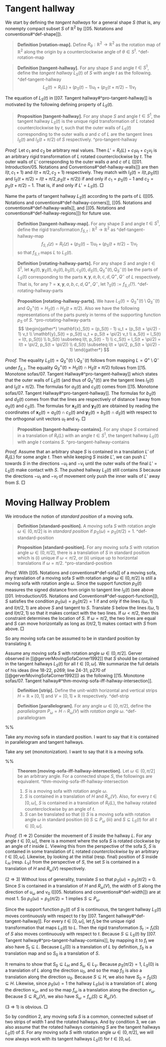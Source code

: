 # Tangent hallway

We start by defining the _tangent hallways_ for a general shape $S$ (that is, any nonempty compact subset $S$ of $\mathbb{R}^2$ by [[05. Notations and conventions#^def-shape]]).

> __Definition [rotation-map].__ Define $R_\theta : \mathbb{R}^2 \to \mathbb{R}^2$ as the rotation map of $\mathbb{R}^2$ along the origin by a counterclockwise angle of $\theta \in S^1$. ^def-rotation-map

> __Definition [tangent-hallway].__ For any shape $S$ and angle $t \in S^1$, define the _tangent hallway_ $L_S(t)$ of $S$ with angle $t$ as the following. ^def-tangent-hallway
$$
L_S(t) = R_t(L) + (p_S(t) - 1)  u_t + (p_S(t + \pi/2) - 1) v_t
$$

The equation of $L_S(t)$ in [[07. Tangent hallway#^pro-tangent-hallway]] is motivated by the following defining property of $L_S(t)$.

> __Proposition [tangent-hallway].__ For any shape $S$ and angle $t \in S^1$, the tangent hallway $L_S(t)$ is the unique rigid transformation of $L$ rotated counterclockwise by $t$, such that the outer walls of $L_S(t)$ corresponding to the outer walls $a$ and $c$ of $L$ are the tangent lines $l_S(t)$ and $l_S(t + \pi/2)$ of $S$ respectively. ^pro-tangent-hallway

_Proof._ Let $c_1$ and $c_2$ be arbitrary real values. Then $L' = R_t(L) + c_1 u_t + c_2 v_t$ is an arbitrary rigid transformation of $L$ rotated counterclockwise by $t$. The outer walls of $L'$ corresponding to the outer walls $a$ and $c$ of $L$ ([[01. Introduction/05. Notations and Conventions#^def-hallway-walls]]) are then $l(t, c_1 + 1)$ and $l(t + \pi/2, c_2 + 1)$ respectively. They match with $l_S(t) = l(t, p_S(t))$ and $l_S(t + \pi/2) = l(t + \pi/2, p_S(t + \pi/2))$ if and only if $c_1 = p_S(t) - 1$ and $c_2 = p_S(t + \pi/2) - 1$. That is, if and only if $L' = L_S(t)$. □

Name the parts of tangent hallway $L_S(t)$ according to the parts of $L$ ([[05. Notations and conventions#^def-hallway-corners]], [[05. Notations and conventions#^def-hallway-walls]], and [[05. Notations and conventions#^def-hallway-regions]]) for future use.

> __Definition [tangent-hallway-map].__ For any shape $S$ and angle $t \in S^1$, define the rigid transformation $f_{S, t} : \mathbb{R}^2 \to \mathbb{R}^2$ as ^def-tangent-hallway-map
$$
f_{S, t}(z) = R_t(z) + (p_S(t) - 1)  u_t + (p_S(t + \pi/2) - 1) v_t
$$
> so that $f_{S, t}$ maps $L$ to $L_S(t)$.

> __Definition [rotating-hallway-parts].__ For any shape $S$ and angle $t \in S^1$, let $\mathbf{x}_S(t), \mathbf{y}_S(t), a_S(t), b_S(t), c_S(t), d_S(t), Q^+_S(t), Q^-_S(t)$ be the parts of $L_S(t)$ corresponding to the parts $\mathbf{x}, \mathbf{y}, a, b, c, d, Q^+, Q^-$ of $L$ respectively. That is, for any $? = \mathbf{x}, \mathbf{y}, a, b, c, d, Q^+, Q^-$, let $?_S(t) := f_{S, t}(?)$. ^def-rotating-hallway-parts

> __Proposition [rotating-hallway-parts].__ We have $L_S(t) = Q_S^+(t) \setminus Q_S^-(t)$ and $Q^+_S(t) = H_S(t) \cap H_S(t + \pi/2)$. Also we have the following representations of the parts purely in terms of the supporting function $p_S$ of $S$. ^pro-rotating-hallway-parts
$$
\begin{gather*}
\mathbf{x}_S(t) = (p_S(t) - 1) u_t + (p_S(t + \pi/2) - 1) v_t \\
\mathbf{y}_S(t) = p_S(t) u_t + p_S(t + \pi/2) v_t \\
a_S(t) = l_S(t) = l(t, p_S(t)) \\
b_S(t) \subseteq l(t, p_S(t) - 1) \\
c_S(t) = l_S(t + \pi/2) = l(t + \pi/2, p_S(t + \pi/2)) \\
d_S(t) \subseteq l(t + \pi/2, p_S(t + \pi/2) - 1)
\end{gather*}
$$

_Proof._ The equality $L_S(t) = Q_S^+(t) \setminus Q_S^-(t)$ follows from mapping $L = Q^+ \setminus Q^-$ under $f_{S, t}$. The equality $Q^+_S(t) = H_S(t) \cap H_S(t + \pi/2)$ follows from [[15. Monotone sofas/07. Tangent Hallway#^pro-tangent-hallway]] which states that the outer walls of $L_S(t)$ (and thus of $Q_S^+(t)$) are the tangent lines $l_S(t)$ and $l_S(t + \pi/2)$. The formulas for $a_S(t)$ and $c_S(t)$ comes from [[15. Monotone sofas/07. Tangent Hallway#^pro-tangent-hallway]]. The formulas for $b_S(t)$ and $d_S(t)$ comes from that the lines are respectively of distance 1 away from $a_S(t)$ and $c_S(t)$. The formulas for $\mathbf{x}_S(t)$ and $\mathbf{y}_S(t)$ are obtained by reading the coordinates of $\mathbf{x}_S(t) = a_S(t) \cap c_S(t)$ and $\mathbf{y}_S(t) = b_S(t) \cap d_S(t)$ with respect to the orthogonal unit vectors $u_t$ and $v_t$. □

> __Proposition [tangent-hallway-contains].__ For any shape $S$ contained in a translation of $R_t(L)$ with an angle $t \in S^1$, the tangent hallway $L_S(t)$ with angle $t$ contains $S$. ^pro-tangent-hallway-contains

_Proof._ Assume that an arbitrary shape $S$ is contained in a translation $L'$ of $R_t(L)$ for some angle $t$. Then while keeping $S$ inside $L'$, we can push $L'$ towards $S$ in the directions $-u_t$ and $-v_t$ until the outer walls of the final $L' = L_S(t)$ make contact with $S$. The pushed hallway $L_S(t)$ still contains $S$ because the directions $-u_t$ and $-v_t$ of movement only push the inner walls of $L'$ away from $S$. □

# Moving Hallway Problem

We introduce the notion of _standard position_ of a moving sofa.

> __Definition [standard-position].__ A moving sofa $S$ with rotation angle $\omega \in (0, \pi/2]$ is in _standard position_ if $p_S(\omega) = p_S(\pi/2) = 1$. ^def-standard-position

> __Proposition [standard-position].__ For any moving sofa $S$ with rotation angle $\omega \in (0, \pi/2]$, there is a translation of $S$ in standard position which is (i) unique if $\omega < \pi/2$, or (ii) unique up to horizontal translations if $\omega = \pi/2$. ^pro-standard-position

_Proof._ With [[05. Notations and conventions#^def-sofa]] of a moving sofa, any translation of a moving sofa $S$ with rotation angle $\omega \in (0, \pi/2]$ is still a moving sofa with rotation angle $\omega$. Since the support function $p_S(t)$ measures the signed distance from origin to tangent line $l_S(t)$ (see above [[01. Introduction/05. Notations and Conventions#^def-support-function]]), $S$ satisfies the condition $p_S(\omega) = p_S(\pi/2) = 1$ if and only if the lines $l(\omega, 1)$ and $l(\pi/2, 1)$ are above $S$ and tangent to $S$. Translate $S$ below the lines $l(\omega, 1)$ and $l(\pi/2, 1)$ so that it makes contact with the two lines. If $\omega < \pi/2$, then this constraint determines the location of $S$. If $\omega = \pi/2$, the two lines are equal and $S$ can move horizontally as long as $l(\pi/2, 1)$ makes contact with $S$ from above. □

So any moving sofa can be assumed to be in standard position by translating it.

Assume any moving sofa $S$ with rotation angle $\omega \in (0, \pi/2]$. Gerver observed in [[@gerverMovingSofaCorner1992]] that $S$ should be contained in the tangent hallways $L_S(t)$ for all $t \in [0, \omega]$. We summarize the full details of his ideas (line 18-22, p269; line 24-31, p270 of [[@gerverMovingSofaCorner1992]]) as the following [[15. Monotone sofas/07. Tangent hallway#^thm-moving-sofa-iff-hallway-intersection]].

> __Definition [strip].__ Define the unit-width horizontal and vertical strips $H = \mathbb{R} \times [0, 1]$ and $V = [0, 1] \times \mathbb{R}$ respectively. ^def-strip

> __Definition [parallelogram].__ For any angle $\omega \in [0, \pi/2]$, define the _parallelogram_ $P_\omega = H \cap R_\omega(V)$ with _rotation angle_ $\omega$. ^def-parallelogram

%%

Take any moving sofa in standard position. I want to say that it is contained in parallelogram and tangent hallways.

Take any set (monotonization). I want to say that it is a moving sofa.

%%

> __Theorem [moving-sofa-iff-hallway-intersection].__ Let $\omega \in (0, \pi/2]$ be an arbitrary angle. For a connected shape $S$, the followings are equivalent. ^thm-moving-sofa-iff-hallway-intersection
> 
> 1. $S$ is a moving sofa with rotation angle $\omega$.
> 2. $S$ is contained in a translation of $H$ and $R_\omega(V)$. Also, for every $t \in [0, \omega]$, $S$ is contained in a translation of $R_t(L)$, the hallway rotated counterclockwise by an angle of $t$.
> 3. $S$ can be translated so that (i) $S$ is a moving sofa with rotation angle $\omega$ in standard position (ii) $S \subseteq P_\omega$ (iii) and $S \subseteq L_S(t)$ for all $t \in [0, \omega]$.

_Proof._ (1 $\Rightarrow$ 2) Consider the movement of $S$ inside the hallway $L$. For any angle $t \in [0, \omega]$, there is a moment where the sofa $S$ is rotated clockwise by an angle of $t$ inside $L$. Viewing this from the perspective of the sofa $S$, $S$ is contained in some translation of $L$ rotated _counterclockwise_ by an arbitrary $t \in [0, \omega]$. Likewise, by looking at the initial (resp. final) position of $S$ inside $L_H$ (resp. $L_V$) from the perspective of $S$, the set $S$ is contained in a translation of $H$ and $R_\omega(V)$ respectively.

(2 $\Rightarrow$ 3) Without loss of generality, translate $S$ so that $p_S(\omega) = p_S(\pi/2) = 0$. Since $S$ is contained in a translation of $H$ and $R_\omega(V)$, the width of $S$ along the direction of $u_\omega$ and $v_0$ ([[05. Notations and conventions#^def-width]]) are at most 1. So $p_S(\omega) = p_S(\pi/2) = 1$ implies $S \subseteq P_\omega$.

Since the support function $p_S(t)$ of $S$ is continuous, the tangent hallway $L_S(t)$ moves continuously with respect to $t$ by [[07. Tangent hallway#^def-tangent-hallway]]. For every $t \in [0, \omega]$, let $f_t$ be the unique rigid transformation that maps $L_S(t)$ to $L$. Then the rigid transformation $S_t := f_t(S)$ of $S$ also moves continuously with respect to $t$. Because $S \subseteq L_S(t)$ by [[07. Tangent hallway#^pro-tangent-hallway-contains]], by mapping it to $f_t$ we also have $S_t \subseteq L$. Because $L_S(0)$ is a translation of $L$ by definition, $f_0$ is a translation map and so $S_0$ is a translation of $S$.

It remains to show that $S_0 \subseteq L_H$ and $S_\omega \in L_V$. Because $p_S(\pi/2) = 1$, $L_S(0)$ is a translation of $L$ along the direction $u_0$, and so the map $f_0$ is also a translation along the direction $u_0$. Because $S \subseteq H$, we also have $S_0 = f_0(S) \subseteq H$. Likewise, since $p_S(\omega) = 1$ the hallway $L_S(\omega)$ is a translation of $L$ along the direction $v_\omega$, and so the map $f_\omega$ is a translation along the direction $v_\omega$. Because $S \subseteq R_\omega(V)$, we also have $S_\omega = f_\omega(S) \subseteq R_\omega(V)$. 

(3 $\Rightarrow$ 1) is obvious. □

So by condition 2, any moving sofa $S$ is a common, connected subset of two strips of width 1 and the rotated hallways. And by condition 3, we can also assume that the rotated hallways containing $S$ are the tangent hallways $L_S(t)$ of $S$. For any moving sofa $S$ with rotation angle $\omega \in (0, \pi/2]$, we will now always work with its tangent hallways $L_S(t)$ for $t \in [0, \omega]$.